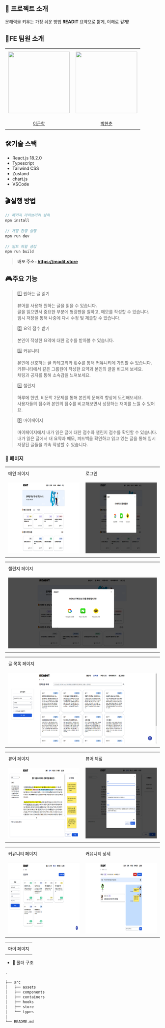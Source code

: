## 💬 프로젝트 소개

문해력을 키우는 가장 쉬운 방법 **READIT** 요약으로 짧게, 이해로 깊게!

## 🙋FE 팀원 소개


<table>
  <tr>
    <td style="padding: 10px; text-align: center; vertical-align: middle;">
      <img src="https://github.com/gnaak.png" width="200" height="200">
    </td>
    <td style="padding: 10px; text-align: center; vertical-align: middle;">
      <img src="https://github.com/park-hyunchun.png" width="200" height="200">
    </td>
  </tr>
  <tr>
    <td style="padding: 10px; text-align: center;">
      <a href="https://github.com/gnaak">이근학</a>
    </td>
    <td style="padding: 10px; text-align: center;">
      <a href="https://github.com/park-hyunchun">박현춘</a>
    </td>
  </tr>
</table> 

## 🛠️기술 스택

- React.js 18.2.0
- Typescript
- Tailwind CSS
- Zustand
- chart.js 
- VSCode

## 🎬실행 방법

```jsx
// 패키지 라이브러리 설치
npm install

// 개발 환경 실행
npm run dev

// 빌드 파일 생성
npm run build
```

> **배포 주소 : https://readit.store**


## 🎮주요 기능

> 1️⃣ 원하는 글 읽기
>
> 뷰어를 사용해 원하는 글을 읽을 수 있습니다.<br>글을 읽으면서 중요한 부분에 형광펜을 칠하고, 메모를 작성할 수 있습니다.<br>임시 저장을 통해 나중에 다시 수정 및 제출할 수 있습니다.

> 2️⃣ 요약 점수 받기
>
> 본인이 작성한 요약에 대한 점수를 받아볼 수 있습니다.

> 3️⃣ 커뮤니티
>
> 본인에 선호하는 글 카테고리와 횟수를 통해 커뮤니티에 가입할 수 있습니다.<br>커뮤니티에서 같은 그룹원이 작성한 요약과 본인의 글을 비교해 보세요.<br>채팅과 공지를 통해 소속감을 느껴보세요.

> 4️⃣ 챌린지
>
> 하루에 한번, 비문학 2문제를 통해 본인의 문해력 향상에 도전해보세요.<br>사용자들의 점수와 본인의 점수를 비교해보면서 성장하는 재미를 느낄 수 있어요.

> 5️⃣ 마이페이지
> 
> 마이페이지에서 내가 읽은 글에 대한 점수와 챌린지 점수를 확인할 수 있습니다.<br>내가 읽은 글에서 내 요약과 메모, 피드백을 확인하고 읽고 있는 글을 통해 임시 저장된 글들을 계속 작성할 수 있습니다.


### 📄 페이지 
<table>
  <tr>
    <td style="padding: 10px;">메인 페이지</td>
    <td style="padding: 10px;">로그인</td>
  </tr>
  <tr>
    <td style="padding: 10px;"><img src="src/assets/screen/메인페이지.png" width="500" height="230"></td>
    <td style="padding: 10px;"><img src="src/assets/screen/로그인.png" width="500" height="230"></td>
  </tr>
</table>
<table>
  <tr>
    <td style="padding: 10px;">챌린지 페이지</td>
  </tr>
  <tr>
    <td style="padding: 10px;"><img src="src/assets/screen/로그인.png" width="500" height="230"></td>
  </tr>
</table>
<table>
  <tr>
    <td style="padding: 10px;">글 목록 페이지</td>
  </tr>
  <tr>
    <td style="padding: 10px;"><img src="src/assets/screen/글 목록.png" width="500" height="230"></td>
  </tr>
</table>
<table>
  <tr>
    <td style="padding: 10px;">뷰어 페이지</td>
    <td style="padding: 10px;">뷰어 체점</td>
  </tr>
  <tr>
    <td style="padding: 10px;"><img src="src/assets/screen/뷰어.png" width="500" height="230"></td>
    <td style="padding: 10px;"><img src="src/assets/screen/뷰어 - 점수.png" width="500" height="230"></td>
  </tr>
</table>
<table>
  <tr>
    <td style="padding: 10px;">커뮤니티 페이지</td>
    <td style="padding: 10px;">커뮤니티 상세</td>
  </tr>
  <tr>
    <td style="padding: 10px;"><img src="src/assets/screen/커뮤니티 목록.png" width="500" height="230"></td>
    <td style="padding: 10px;"><img src="src/assets/screen/커뮤니티 페이지.png" width="500" height="230"></td>
  </tr>
</table>
<table>
  <tr>
    <td style="padding: 10px;">마이 페이지</td>
  </tr>
</table>

 

  - 📁 폴더 구조

  ```
  .

  ├── src
  │   ├── assets
  │   ├── components
  │   ├── containers
  │   ├── hooks
  │   ├── store
  │   └── types
  │   
  └── README.md
  ```
